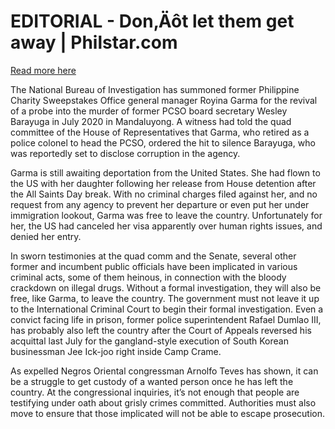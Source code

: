 # EDITORIAL - Don‚Äôt let them get away | Philstar.com

[Read more here](https://www.philstar.com/opinion/2024/11/15/2400287/editorial-dont-let-them-get-away)

The National Bureau of Investigation has summoned former Philippine Charity Sweepstakes Office general manager Royina Garma for the revival of a probe into the murder of former PCSO board secretary Wesley Barayuga in July 2020 in Mandaluyong. A witness had told the quad committee of the House of Representatives that Garma, who retired as a police colonel to head the PCSO, ordered the hit to silence Barayuga, who was reportedly set to disclose corruption in the agency.

Garma is still awaiting deportation from the United States. She had flown to the US with her daughter following her release from House detention after the All Saints Day break. With no criminal charges filed against her, and no request from any agency to prevent her departure or even put her under immigration lookout, Garma was free to leave the country. Unfortunately for her, the US had canceled her visa apparently over human rights issues, and denied her entry.

In sworn testimonies at the quad comm and the Senate, several other former and incumbent public officials have been implicated in various criminal acts, some of them heinous, in connection with the bloody crackdown on illegal drugs. Without a formal investigation, they will also be free, like Garma, to leave the country. The government must not leave it up to the International Criminal Court to begin their formal investigation. Even a convict facing life in prison, former police superintendent Rafael Dumlao III, has probably also left the country after the Court of Appeals reversed his acquittal last July for the gangland-style execution of South Korean businessman Jee Ick-joo right inside Camp Crame.

As expelled Negros Oriental congressman Arnolfo Teves has shown, it can be a struggle to get custody of a wanted person once he has left the country. At the congressional inquiries, it’s not enough that people are testifying under oath about grisly crimes committed. Authorities must also move to ensure that those implicated will not be able to escape prosecution.